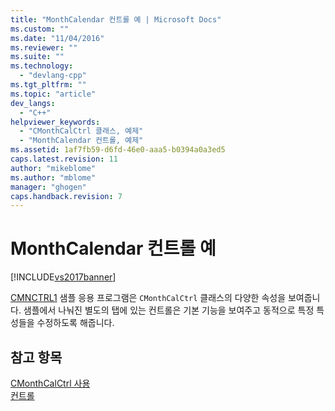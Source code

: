 ```yaml
---
title: "MonthCalendar 컨트롤 예 | Microsoft Docs"
ms.custom: ""
ms.date: "11/04/2016"
ms.reviewer: ""
ms.suite: ""
ms.technology: 
  - "devlang-cpp"
ms.tgt_pltfrm: ""
ms.topic: "article"
dev_langs: 
  - "C++"
helpviewer_keywords: 
  - "CMonthCalCtrl 클래스, 예제"
  - "MonthCalendar 컨트롤, 예제"
ms.assetid: 1af7fb59-d6fd-46e0-aaa5-b0394a0a3ed5
caps.latest.revision: 11
author: "mikeblome"
ms.author: "mblome"
manager: "ghogen"
caps.handback.revision: 7
---
```

# MonthCalendar 컨트롤 예
[!INCLUDE[vs2017banner](../assembler/inline/includes/vs2017banner.md)]

[CMNCTRL1](../top/visual-cpp-samples.md) 샘플 응용 프로그램은 `CMonthCalCtrl` 클래스의 다양한 속성을 보여줍니다.  샘플에서 나눠진 별도의 탭에 있는 컨트롤은 기본 기능을 보여주고 동적으로 특정 특성들을 수정하도록 해줍니다.  
  
## 참고 항목  
 [CMonthCalCtrl 사용](../mfc/using-cmonthcalctrl.md)   
 [컨트롤](../mfc/controls-mfc.md)